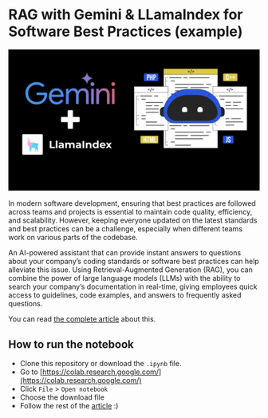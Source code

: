 # RAG with Gemini & LLamaIndex for Software Best Practices (example)

![banner](assets/banner.png)

In modern software development, ensuring that best practices are followed across teams and projects is essential to maintain code quality, efficiency, and scalability. However, keeping everyone updated on the latest standards and best practices can be a challenge, especially when different teams work on various parts of the codebase.

An AI-powered assistant that can provide instant answers to questions about your company’s coding standards or software best practices can help alleviate this issue. Using Retrieval-Augmented Generation (RAG), you can combine the power of large language models (LLMs) with the ability to search your company’s documentation in real-time, giving employees quick access to guidelines, code examples, and answers to frequently asked questions.

You can read [the complete article](https://dev.to/codewithahsan/ai-assistant-for-company-wide-software-best-practices-with-gemini-llamaindex-rag-nmm-temp-slug-8718691) about this.

## How to run the notebook
- Clone this repository or download the `.ipynb` file.
- Go to [https://colab.research.google.com/](https://colab.research.google.com/)
- Click `File` > `Open notebook`
- Choose the download file
- Follow the rest of the [article](https://dev.to/codewithahsan/ai-assistant-for-company-wide-software-best-practices-with-gemini-llamaindex-rag-nmm-temp-slug-8718691) :)
